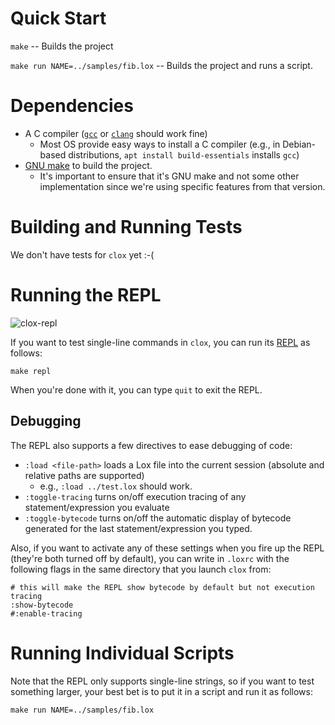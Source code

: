 # Quick Start
`make` -- Builds the project

`make run NAME=../samples/fib.lox` -- Builds the project and runs a script.

# Dependencies
+ A C compiler ([`gcc`]() or [`clang`]() should work fine)
   + Most OS provide easy ways to install a C compiler (e.g., in Debian-based distributions, `apt install build-essentials` installs `gcc`)
+ [GNU make](https://www.gnu.org/software/make/) to build the project. 
   + It's important to ensure that it's GNU make and not some other implementation since we're using specific features from that version. 

# Building and Running Tests
We don't have tests for `clox` yet :-(

# Running the REPL
![clox-repl](https://user-images.githubusercontent.com/442314/197453260-86f8d97d-0556-4f02-af69-d6103790916c.png)

If you want to test single-line commands in `clox`, you can run its [REPL](https://en.wikipedia.org/wiki/Read%E2%80%93eval%E2%80%93print_loop) as follows:

`make repl`

When you're done with it, you can type `quit` to exit the REPL.

## Debugging
The REPL also supports a few directives to ease debugging of code:

+ `:load <file-path>` loads a Lox file into the current session (absolute and relative paths are supported)
   + e.g., `:load ../test.lox` should work.
+ `:toggle-tracing` turns on/off execution tracing of any statement/expression you evaluate
+ `:toggle-bytecode` turns on/off the automatic display of bytecode generated for the last statement/expression you typed.

Also, if you want to activate any of these settings when you fire up the REPL (they're both turned off by default), you can write in `.loxrc` with the following flags in the same directory that you launch `clox` from:

```
# this will make the REPL show bytecode by default but not execution tracing
:show-bytecode
#:enable-tracing
```

# Running Individual Scripts
Note that the REPL only supports single-line strings, so if you want to test something larger, your best bet is to put it in a script and run it as follows:

`make run NAME=../samples/fib.lox` 

